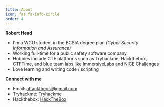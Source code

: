 ```yaml
---
title: About
icon: fas fa-info-circle
order: 4
---
```


**Robert Head**
- I'm a WGU student in the BCSIA degree plan *(Cyber Security Information and Assurance)*
- Working full-time for a public safety software company
- Hobbies include CTF platforms such as Tryhackme, Hackthebox, CTFTime, and blue team labs like ImmersiveLabs and NICE Challenges
- Love learning and writing code / scripting

**Connect with me**
- Email: [attacktheosi@gmail.com](mailto:attacktheosi@gmail.com)
- Tryhackme: [Tryhackme](https://tryhackme.com/p/attacktheosi)
- Hackthebox: [HackTheBox](https://app.hackthebox.com/profile/203937)

